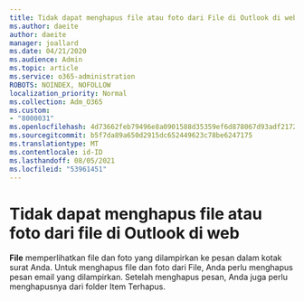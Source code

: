 ```yaml
---
title: Tidak dapat menghapus file atau foto dari File di Outlook di web
ms.author: daeite
author: daeite
manager: joallard
ms.date: 04/21/2020
ms.audience: Admin
ms.topic: article
ms.service: o365-administration
ROBOTS: NOINDEX, NOFOLLOW
localization_priority: Normal
ms.collection: Adm_O365
ms.custom:
- "8000031"
ms.openlocfilehash: 4d73662feb79496e8a0901588d35359ef6d878067d93adf2172504e4d96af1cc
ms.sourcegitcommit: b5f7da89a650d2915dc652449623c78be6247175
ms.translationtype: MT
ms.contentlocale: id-ID
ms.lasthandoff: 08/05/2021
ms.locfileid: "53961451"
---
```

# <a name="cant-delete-files-or-photos-from-files-in-outlook-on-the-web"></a>Tidak dapat menghapus file atau foto dari file di Outlook di web

**File** memperlihatkan file dan foto yang dilampirkan ke pesan dalam kotak surat Anda. Untuk menghapus file dan foto dari File, Anda perlu menghapus pesan email yang dilampirkan. Setelah menghapus pesan, Anda juga perlu menghapusnya dari folder Item Terhapus.